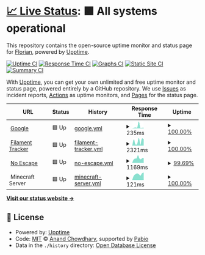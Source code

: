 # [📈 Live Status](https://Xeferis.github.io/Website_Status): <!--live status--> **🟩 All systems operational**

This repository contains the open-source uptime monitor and status page for [Florian](https://xeferis.github.io), powered by [Upptime](https://github.com/upptime/upptime).

[![Uptime CI](https://github.com/Xeferis/Website_Status/workflows/Uptime%20CI/badge.svg)](https://github.com/Xeferis/Website_Status/actions?query=workflow%3A%22Uptime+CI%22)
[![Response Time CI](https://github.com/Xeferis/Website_Status/workflows/Response%20Time%20CI/badge.svg)](https://github.com/Xeferis/Website_Status/actions?query=workflow%3A%22Response+Time+CI%22)
[![Graphs CI](https://github.com/Xeferis/Website_Status/workflows/Graphs%20CI/badge.svg)](https://github.com/Xeferis/Website_Status/actions?query=workflow%3A%22Graphs+CI%22)
[![Static Site CI](https://github.com/Xeferis/Website_Status/workflows/Static%20Site%20CI/badge.svg)](https://github.com/Xeferis/Website_Status/actions?query=workflow%3A%22Static+Site+CI%22)
[![Summary CI](https://github.com/Xeferis/Website_Status/workflows/Summary%20CI/badge.svg)](https://github.com/Xeferis/Website_Status/actions?query=workflow%3A%22Summary+CI%22)

With [Upptime](https://upptime.js.org), you can get your own unlimited and free uptime monitor and status page, powered entirely by a GitHub repository. We use [Issues](https://github.com/Xeferis/Website_Status/issues) as incident reports, [Actions](https://github.com/Xeferis/Website_Status/actions) as uptime monitors, and [Pages](https://Xeferis.github.io/Website_Status) for the status page.

<!--start: status pages-->
<!-- This summary is generated by Upptime (https://github.com/upptime/upptime) -->
<!-- Do not edit this manually, your changes will be overwritten -->
<!-- prettier-ignore -->
| URL | Status | History | Response Time | Uptime |
| --- | ------ | ------- | ------------- | ------ |
| <img alt="" src="https://icons.duckduckgo.com/ip3/www.google.com.ico" height="13"> [Google](https://www.google.com) | 🟩 Up | [google.yml](https://github.com/Xeferis/Website_Status/commits/HEAD/history/google.yml) | <details><summary><img alt="Response time graph" src="./graphs/google/response-time-week.png" height="20"> 235ms</summary><br><a href="https://Xeferis.github.io/Website_Status/history/google"><img alt="Response time 113" src="https://img.shields.io/endpoint?url=https%3A%2F%2Fraw.githubusercontent.com%2FXeferis%2FWebsite_Status%2FHEAD%2Fapi%2Fgoogle%2Fresponse-time.json"></a><br><a href="https://Xeferis.github.io/Website_Status/history/google"><img alt="24-hour response time 87" src="https://img.shields.io/endpoint?url=https%3A%2F%2Fraw.githubusercontent.com%2FXeferis%2FWebsite_Status%2FHEAD%2Fapi%2Fgoogle%2Fresponse-time-day.json"></a><br><a href="https://Xeferis.github.io/Website_Status/history/google"><img alt="7-day response time 235" src="https://img.shields.io/endpoint?url=https%3A%2F%2Fraw.githubusercontent.com%2FXeferis%2FWebsite_Status%2FHEAD%2Fapi%2Fgoogle%2Fresponse-time-week.json"></a><br><a href="https://Xeferis.github.io/Website_Status/history/google"><img alt="30-day response time 130" src="https://img.shields.io/endpoint?url=https%3A%2F%2Fraw.githubusercontent.com%2FXeferis%2FWebsite_Status%2FHEAD%2Fapi%2Fgoogle%2Fresponse-time-month.json"></a><br><a href="https://Xeferis.github.io/Website_Status/history/google"><img alt="1-year response time 113" src="https://img.shields.io/endpoint?url=https%3A%2F%2Fraw.githubusercontent.com%2FXeferis%2FWebsite_Status%2FHEAD%2Fapi%2Fgoogle%2Fresponse-time-year.json"></a></details> | <details><summary><a href="https://Xeferis.github.io/Website_Status/history/google">100.00%</a></summary><a href="https://Xeferis.github.io/Website_Status/history/google"><img alt="All-time uptime 100.00%" src="https://img.shields.io/endpoint?url=https%3A%2F%2Fraw.githubusercontent.com%2FXeferis%2FWebsite_Status%2FHEAD%2Fapi%2Fgoogle%2Fuptime.json"></a><br><a href="https://Xeferis.github.io/Website_Status/history/google"><img alt="24-hour uptime 100.00%" src="https://img.shields.io/endpoint?url=https%3A%2F%2Fraw.githubusercontent.com%2FXeferis%2FWebsite_Status%2FHEAD%2Fapi%2Fgoogle%2Fuptime-day.json"></a><br><a href="https://Xeferis.github.io/Website_Status/history/google"><img alt="7-day uptime 100.00%" src="https://img.shields.io/endpoint?url=https%3A%2F%2Fraw.githubusercontent.com%2FXeferis%2FWebsite_Status%2FHEAD%2Fapi%2Fgoogle%2Fuptime-week.json"></a><br><a href="https://Xeferis.github.io/Website_Status/history/google"><img alt="30-day uptime 100.00%" src="https://img.shields.io/endpoint?url=https%3A%2F%2Fraw.githubusercontent.com%2FXeferis%2FWebsite_Status%2FHEAD%2Fapi%2Fgoogle%2Fuptime-month.json"></a><br><a href="https://Xeferis.github.io/Website_Status/history/google"><img alt="1-year uptime 99.99%" src="https://img.shields.io/endpoint?url=https%3A%2F%2Fraw.githubusercontent.com%2FXeferis%2FWebsite_Status%2FHEAD%2Fapi%2Fgoogle%2Fuptime-year.json"></a></details>
| <img alt="" src="https://icons.duckduckgo.com/ip3/filament-tracker.vercel.app.ico" height="13"> [Filament Tracker](https://filament-tracker.vercel.app) | 🟩 Up | [filament-tracker.yml](https://github.com/Xeferis/Website_Status/commits/HEAD/history/filament-tracker.yml) | <details><summary><img alt="Response time graph" src="./graphs/filament-tracker/response-time-week.png" height="20"> 2321ms</summary><br><a href="https://Xeferis.github.io/Website_Status/history/filament-tracker"><img alt="Response time 3128" src="https://img.shields.io/endpoint?url=https%3A%2F%2Fraw.githubusercontent.com%2FXeferis%2FWebsite_Status%2FHEAD%2Fapi%2Ffilament-tracker%2Fresponse-time.json"></a><br><a href="https://Xeferis.github.io/Website_Status/history/filament-tracker"><img alt="24-hour response time 3628" src="https://img.shields.io/endpoint?url=https%3A%2F%2Fraw.githubusercontent.com%2FXeferis%2FWebsite_Status%2FHEAD%2Fapi%2Ffilament-tracker%2Fresponse-time-day.json"></a><br><a href="https://Xeferis.github.io/Website_Status/history/filament-tracker"><img alt="7-day response time 2321" src="https://img.shields.io/endpoint?url=https%3A%2F%2Fraw.githubusercontent.com%2FXeferis%2FWebsite_Status%2FHEAD%2Fapi%2Ffilament-tracker%2Fresponse-time-week.json"></a><br><a href="https://Xeferis.github.io/Website_Status/history/filament-tracker"><img alt="30-day response time 3226" src="https://img.shields.io/endpoint?url=https%3A%2F%2Fraw.githubusercontent.com%2FXeferis%2FWebsite_Status%2FHEAD%2Fapi%2Ffilament-tracker%2Fresponse-time-month.json"></a><br><a href="https://Xeferis.github.io/Website_Status/history/filament-tracker"><img alt="1-year response time 3128" src="https://img.shields.io/endpoint?url=https%3A%2F%2Fraw.githubusercontent.com%2FXeferis%2FWebsite_Status%2FHEAD%2Fapi%2Ffilament-tracker%2Fresponse-time-year.json"></a></details> | <details><summary><a href="https://Xeferis.github.io/Website_Status/history/filament-tracker">100.00%</a></summary><a href="https://Xeferis.github.io/Website_Status/history/filament-tracker"><img alt="All-time uptime 99.95%" src="https://img.shields.io/endpoint?url=https%3A%2F%2Fraw.githubusercontent.com%2FXeferis%2FWebsite_Status%2FHEAD%2Fapi%2Ffilament-tracker%2Fuptime.json"></a><br><a href="https://Xeferis.github.io/Website_Status/history/filament-tracker"><img alt="24-hour uptime 100.00%" src="https://img.shields.io/endpoint?url=https%3A%2F%2Fraw.githubusercontent.com%2FXeferis%2FWebsite_Status%2FHEAD%2Fapi%2Ffilament-tracker%2Fuptime-day.json"></a><br><a href="https://Xeferis.github.io/Website_Status/history/filament-tracker"><img alt="7-day uptime 100.00%" src="https://img.shields.io/endpoint?url=https%3A%2F%2Fraw.githubusercontent.com%2FXeferis%2FWebsite_Status%2FHEAD%2Fapi%2Ffilament-tracker%2Fuptime-week.json"></a><br><a href="https://Xeferis.github.io/Website_Status/history/filament-tracker"><img alt="30-day uptime 99.87%" src="https://img.shields.io/endpoint?url=https%3A%2F%2Fraw.githubusercontent.com%2FXeferis%2FWebsite_Status%2FHEAD%2Fapi%2Ffilament-tracker%2Fuptime-month.json"></a><br><a href="https://Xeferis.github.io/Website_Status/history/filament-tracker"><img alt="1-year uptime 99.95%" src="https://img.shields.io/endpoint?url=https%3A%2F%2Fraw.githubusercontent.com%2FXeferis%2FWebsite_Status%2FHEAD%2Fapi%2Ffilament-tracker%2Fuptime-year.json"></a></details>
| <img alt="" src="https://icons.duckduckgo.com/ip3/noescape.info.ico" height="13"> [No Escape](https://noescape.info) | 🟩 Up | [no-escape.yml](https://github.com/Xeferis/Website_Status/commits/HEAD/history/no-escape.yml) | <details><summary><img alt="Response time graph" src="./graphs/no-escape/response-time-week.png" height="20"> 1169ms</summary><br><a href="https://Xeferis.github.io/Website_Status/history/no-escape"><img alt="Response time 1054" src="https://img.shields.io/endpoint?url=https%3A%2F%2Fraw.githubusercontent.com%2FXeferis%2FWebsite_Status%2FHEAD%2Fapi%2Fno-escape%2Fresponse-time.json"></a><br><a href="https://Xeferis.github.io/Website_Status/history/no-escape"><img alt="24-hour response time 755" src="https://img.shields.io/endpoint?url=https%3A%2F%2Fraw.githubusercontent.com%2FXeferis%2FWebsite_Status%2FHEAD%2Fapi%2Fno-escape%2Fresponse-time-day.json"></a><br><a href="https://Xeferis.github.io/Website_Status/history/no-escape"><img alt="7-day response time 1169" src="https://img.shields.io/endpoint?url=https%3A%2F%2Fraw.githubusercontent.com%2FXeferis%2FWebsite_Status%2FHEAD%2Fapi%2Fno-escape%2Fresponse-time-week.json"></a><br><a href="https://Xeferis.github.io/Website_Status/history/no-escape"><img alt="30-day response time 1058" src="https://img.shields.io/endpoint?url=https%3A%2F%2Fraw.githubusercontent.com%2FXeferis%2FWebsite_Status%2FHEAD%2Fapi%2Fno-escape%2Fresponse-time-month.json"></a><br><a href="https://Xeferis.github.io/Website_Status/history/no-escape"><img alt="1-year response time 1054" src="https://img.shields.io/endpoint?url=https%3A%2F%2Fraw.githubusercontent.com%2FXeferis%2FWebsite_Status%2FHEAD%2Fapi%2Fno-escape%2Fresponse-time-year.json"></a></details> | <details><summary><a href="https://Xeferis.github.io/Website_Status/history/no-escape">99.69%</a></summary><a href="https://Xeferis.github.io/Website_Status/history/no-escape"><img alt="All-time uptime 99.99%" src="https://img.shields.io/endpoint?url=https%3A%2F%2Fraw.githubusercontent.com%2FXeferis%2FWebsite_Status%2FHEAD%2Fapi%2Fno-escape%2Fuptime.json"></a><br><a href="https://Xeferis.github.io/Website_Status/history/no-escape"><img alt="24-hour uptime 100.00%" src="https://img.shields.io/endpoint?url=https%3A%2F%2Fraw.githubusercontent.com%2FXeferis%2FWebsite_Status%2FHEAD%2Fapi%2Fno-escape%2Fuptime-day.json"></a><br><a href="https://Xeferis.github.io/Website_Status/history/no-escape"><img alt="7-day uptime 99.69%" src="https://img.shields.io/endpoint?url=https%3A%2F%2Fraw.githubusercontent.com%2FXeferis%2FWebsite_Status%2FHEAD%2Fapi%2Fno-escape%2Fuptime-week.json"></a><br><a href="https://Xeferis.github.io/Website_Status/history/no-escape"><img alt="30-day uptime 99.93%" src="https://img.shields.io/endpoint?url=https%3A%2F%2Fraw.githubusercontent.com%2FXeferis%2FWebsite_Status%2FHEAD%2Fapi%2Fno-escape%2Fuptime-month.json"></a><br><a href="https://Xeferis.github.io/Website_Status/history/no-escape"><img alt="1-year uptime 99.99%" src="https://img.shields.io/endpoint?url=https%3A%2F%2Fraw.githubusercontent.com%2FXeferis%2FWebsite_Status%2FHEAD%2Fapi%2Fno-escape%2Fuptime-year.json"></a></details>
| <img alt="" src="https://icons.duckduckgo.com/ip3/null.ico" height="13"> Minecraft Server | 🟩 Up | [minecraft-server.yml](https://github.com/Xeferis/Website_Status/commits/HEAD/history/minecraft-server.yml) | <details><summary><img alt="Response time graph" src="./graphs/minecraft-server/response-time-week.png" height="20"> 121ms</summary><br><a href="https://Xeferis.github.io/Website_Status/history/minecraft-server"><img alt="Response time 113" src="https://img.shields.io/endpoint?url=https%3A%2F%2Fraw.githubusercontent.com%2FXeferis%2FWebsite_Status%2FHEAD%2Fapi%2Fminecraft-server%2Fresponse-time.json"></a><br><a href="https://Xeferis.github.io/Website_Status/history/minecraft-server"><img alt="24-hour response time 89" src="https://img.shields.io/endpoint?url=https%3A%2F%2Fraw.githubusercontent.com%2FXeferis%2FWebsite_Status%2FHEAD%2Fapi%2Fminecraft-server%2Fresponse-time-day.json"></a><br><a href="https://Xeferis.github.io/Website_Status/history/minecraft-server"><img alt="7-day response time 121" src="https://img.shields.io/endpoint?url=https%3A%2F%2Fraw.githubusercontent.com%2FXeferis%2FWebsite_Status%2FHEAD%2Fapi%2Fminecraft-server%2Fresponse-time-week.json"></a><br><a href="https://Xeferis.github.io/Website_Status/history/minecraft-server"><img alt="30-day response time 116" src="https://img.shields.io/endpoint?url=https%3A%2F%2Fraw.githubusercontent.com%2FXeferis%2FWebsite_Status%2FHEAD%2Fapi%2Fminecraft-server%2Fresponse-time-month.json"></a><br><a href="https://Xeferis.github.io/Website_Status/history/minecraft-server"><img alt="1-year response time 113" src="https://img.shields.io/endpoint?url=https%3A%2F%2Fraw.githubusercontent.com%2FXeferis%2FWebsite_Status%2FHEAD%2Fapi%2Fminecraft-server%2Fresponse-time-year.json"></a></details> | <details><summary><a href="https://Xeferis.github.io/Website_Status/history/minecraft-server">100.00%</a></summary><a href="https://Xeferis.github.io/Website_Status/history/minecraft-server"><img alt="All-time uptime 99.85%" src="https://img.shields.io/endpoint?url=https%3A%2F%2Fraw.githubusercontent.com%2FXeferis%2FWebsite_Status%2FHEAD%2Fapi%2Fminecraft-server%2Fuptime.json"></a><br><a href="https://Xeferis.github.io/Website_Status/history/minecraft-server"><img alt="24-hour uptime 100.00%" src="https://img.shields.io/endpoint?url=https%3A%2F%2Fraw.githubusercontent.com%2FXeferis%2FWebsite_Status%2FHEAD%2Fapi%2Fminecraft-server%2Fuptime-day.json"></a><br><a href="https://Xeferis.github.io/Website_Status/history/minecraft-server"><img alt="7-day uptime 100.00%" src="https://img.shields.io/endpoint?url=https%3A%2F%2Fraw.githubusercontent.com%2FXeferis%2FWebsite_Status%2FHEAD%2Fapi%2Fminecraft-server%2Fuptime-week.json"></a><br><a href="https://Xeferis.github.io/Website_Status/history/minecraft-server"><img alt="30-day uptime 100.00%" src="https://img.shields.io/endpoint?url=https%3A%2F%2Fraw.githubusercontent.com%2FXeferis%2FWebsite_Status%2FHEAD%2Fapi%2Fminecraft-server%2Fuptime-month.json"></a><br><a href="https://Xeferis.github.io/Website_Status/history/minecraft-server"><img alt="1-year uptime 99.85%" src="https://img.shields.io/endpoint?url=https%3A%2F%2Fraw.githubusercontent.com%2FXeferis%2FWebsite_Status%2FHEAD%2Fapi%2Fminecraft-server%2Fuptime-year.json"></a></details>

<!--end: status pages-->

[**Visit our status website →**](https://Xeferis.github.io/Website_Status)

## 📄 License

- Powered by: [Upptime](https://github.com/upptime/upptime)
- Code: [MIT](./LICENSE) © [Anand Chowdhary](https://anandchowdhary.com), supported by [Pabio](https://pabio.com)
- Data in the `./history` directory: [Open Database License](https://opendatacommons.org/licenses/odbl/1-0/)
